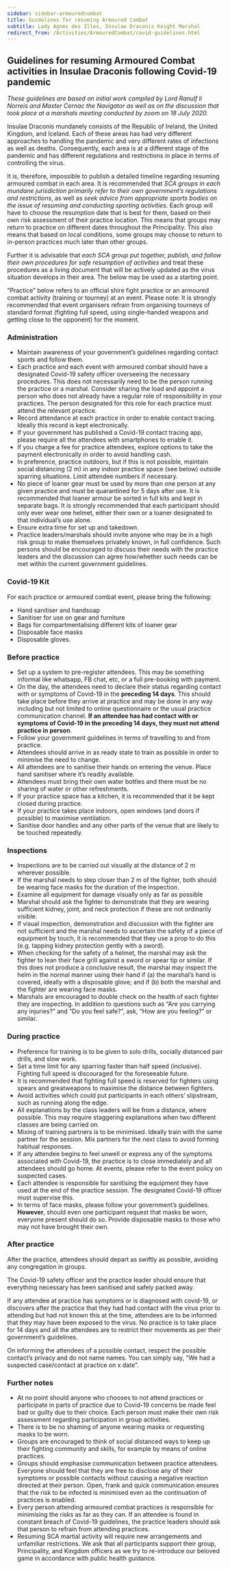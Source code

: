 ```yaml
---
sidebar: sidebar-armouredcombat
title: Guidelines for resuming Armoured Combat
subtitle: Lady Agnes des Illes, Insulae Draconis Knight Marshal
redirect_from: /Activities/ArmouredCombat/covid-guidelines.html
---
```


##  Guidelines for resuming Armoured Combat activities in Insulae Draconis following Covid-19 pandemic

*These guidelines are based on initial work compiled by Lord Ranulf li Norreis and Master Cernac the Navigator as well as on the discussion that took place at a marshals meeting conducted by zoom on 18 July 2020.*

Insulae Draconis mundanely consists of the Republic of Ireland, the United Kingdom, and Iceland. Each of these areas has had very different approaches to handling the pandemic and very different rates of infections as well as deaths. Consequently, each area is at a different stage of the pandemic and has different regulations and restrictions in place in terms of controlling the virus. 

It is, therefore, impossible to publish a detailed timeline regarding resuming armoured combat in each area. It is recommended that *SCA groups in each mundane jurisdiction primarily refer to their own government’s regulations and restrictions*, as well as *seek advice from appropriate sports bodies on the issue of resuming and conducting sporting activities*. Each group will have to choose the resumption date that is best for them, based on their own risk assessment of their practice location. This means that groups may return to practice on different dates throughout the Principality. This also means that based on local conditions, some groups may choose to return to in-person practices much later than other groups.

Further it is advisable that *each SCA group put together, publish, and follow their own procedures for safe resumption of activities* and treat these procedures as a living document that will be actively updated as the virus situation develops in their area. The below may be used as a starting point. 

“Practice” below refers to an official shire fight practice or an armoured combat activity (training or tourney) at an event. Please note: It is strongly recommended that event organisers refrain from organising tourneys of standard format (fighting full speed, using single-handed weapons and getting close to the opponent) for the moment. 

### **Administration**

- Maintain awareness of your government’s guidelines regarding contact sports and follow them.
- Each practice and each event with armoured combat should have a designated Covid-19 safety officer overseeing the necessary procedures. This does not necessarily need to be the person running the practice or a marshal. Consider sharing the load and appoint a person who does not already have a regular role of responsibility in your practices. The person designated for this role for each practice must attend the relevant practice. 
- Record attendance at each practice in order to enable contact tracing. Ideally this record is kept electronically. 
- If your government has published a Covid-19 contact tracing app, please require all the attendees with smartphones to enable it. 
- If you charge a fee for practice attendees, explore options to take the payment electronically in order to avoid handling cash. 
- In preference, practice outdoors, but if this is not possible, maintain social distancing (2 m) in any indoor practice space (see below) outside sparring situations. Limit attendee numbers if necessary.
- No piece of loaner gear must be used by more than one person at any given practice and must be quarantined for 5 days after use. It is recommended that loaner armour be sorted in full kits and kept in separate bags. It is strongly recommended that each participant should only ever wear one helmet, either their own or a loaner designated to that individual’s use alone. 
- Ensure extra time for set up and takedown.
- Practice leaders/marshals should invite anyone who may be in a high risk group to make themselves privately known, in full confidence. Such persons should be encouraged to discuss their needs with the practice leaders and the discussion can agree how/whether such needs can be met within the current government guidelines. 

### **Covid-19 Kit**

For each practice or armoured combat event, please bring the following:

- Hand sanitiser and handsoap
- Sanitiser for use on gear and furniture
- Bags for compartmentalising different kits of loaner gear
- Disposable face masks
- Disposable gloves.

### **Before practice**

- Set up a system to pre-register attendees. This may be something informal like whatsapp, FB chat, etc, or a full pre-booking with payment. 
- On the day, the attendees need to declare their status regarding contact with or symptoms of Covid-19 in the **preceding 14 days**. This should take place before they arrive at practice and may be done in any way including but not limited to online questionnaire or the usual practice communication channel. **If an attendee has had contact with or symptoms of Covid-19 in the preceding 14 days, they must not attend practice in person**.
- Follow your government guidelines in terms of travelling to and from practice. 
- Attendees should arrive in as ready state to train as possible in order to minimise the need to change. 
- All attendees are to sanitise their hands on entering the venue. Place hand sanitiser where it’s readily available. 
- Attendees must bring their own water bottles and there must be no sharing of water or other refreshments. 
- If your practice space has a kitchen, it is recommended that it be kept closed during practice.
- If your practice takes place indoors, open windows (and doors if possible) to maximise ventilation.
- Sanitise door handles and any other parts of the venue that are likely to be touched repeatedly.
 
### Inspections

- Inspections are to be carried out visually at the distance of 2 m wherever possible. 
- If the marshal needs to step closer than 2 m of the fighter, both should be wearing face masks for the duration of the inspection.
- Examine all equipment for damage visually only as far as possible 
- Marshal should ask the fighter to demonstrate that they are wearing sufficient kidney, joint, and neck protection if these are not ordinarily visible. 
- If visual inspection, demonstration and discussion with the fighter are not sufficient and the marshal needs to ascertain the safety of a piece of equipment by touch, it is recommended that they use a prop to do this (e.g. tapping kidney protection gently with a sword). 
- When checking for the safety of a helmet, the marshal may ask the fighter to lean their face grill against a sword or spear tip or similar. If this does not produce a conclusive result, the marshal may inspect the helm in the normal manner using their hand if (a) the marshal’s hand is covered, ideally with a disposable glove; and if (b) both the marshal and the fighter are wearing face masks.
- Marshals are encouraged to double check on the health of each fighter they are inspecting. In addition to questions such as “Are you carrying any injuries?” and “Do you feel safe?”, ask, “How are you feeling?” or similar.

### During practice

- Preference for training is to be given to solo drills, socially distanced pair drills, and slow work. 
- Set a time limit for any sparring faster than half speed (inclusive). Fighting full speed is discouraged for the foreseeable future. 
- It is recommended that fighting full speed is reserved for fighters using spears and greatweapons to maximise the distance between fighters.  
- Avoid activities which could put participants in each others’ slipstream, such as running along the edge.
- All explanations by the class leaders will be from a distance, where possible. This may require staggering explanations when two different classes are being carried on. 
- Mixing of training partners is to be minimised. Ideally train with the same partner for the session. Mix partners for the next class to avoid forming habitual responses.
- If any attendee begins to feel unwell or express any of the symptoms associated with Covid-19, the practice is to close immediately and all attendees should go home. At events, please refer to the event policy on suspected cases. 
- Each attendee is responsible for sanitising the equipment they have used at the end of the practice session. The designated Covid-19 officer must supervise this. 
- In terms of face masks, please follow your government’s guidelines. **However**, should even one participant request that masks be worn, everyone present should do so. Provide disposable masks to those who may not have brought their own. 

### **After practice**

After the practice, attendees should depart as swiftly as possible, avoiding any congregation in groups. 

The Covid-19 safety officer and the practice leader should ensure that everything necessary has been sanitised and safely packed away. 

If any attendee at practice has symptoms or is diagnosed with covid-19, or discovers after the practice that they had had contact with the virus prior to attending but had not known this at the time, attendees are to be informed that they may have been exposed to the virus. No practice is to take place for 14 days and all the attendees are to restrict their movements as per their government’s guidelines. 

On informing the attendees of a possible contact, respect the possible contact’s privacy and do not name names. You can simply say, “We had a suspected case/contact at practice on x date”. 


### **Further notes**

- At no point should anyone who chooses to not attend practices or participate in parts of practice due to Covid-19 concerns be made feel bad or guilty due to their choice. Each person must make their own risk assessment regarding participation in group activities.
- There is to be no shaming of anyone wearing masks or requesting masks to be worn.
- Groups are encouraged to think of social distanced ways to keep up their fighting community and skills, for example by means of online practices.
- Groups should emphasise communication between practice attendees. Everyone should feel that they are free to disclose any of their symptoms or possible contacts without causing a negative reaction directed at their person. Open, frank and quick communication ensures that the risk to be infected is minimised even as the continuation of practices is enabled.  
- Every person attending armoured combat practices is responsible for minimising the risks as far as they can. If an attendee is found in constant breach of Covid-19 guidelines, the practice leaders should ask that person to refrain from attending practices. 
- Resuming SCA martial activity will require new arrangements and unfamiliar restrictions. We ask that all participants support their group, Principality, and Kingdom officers as we try to re-introduce our beloved game in accordance with public health guidance.
